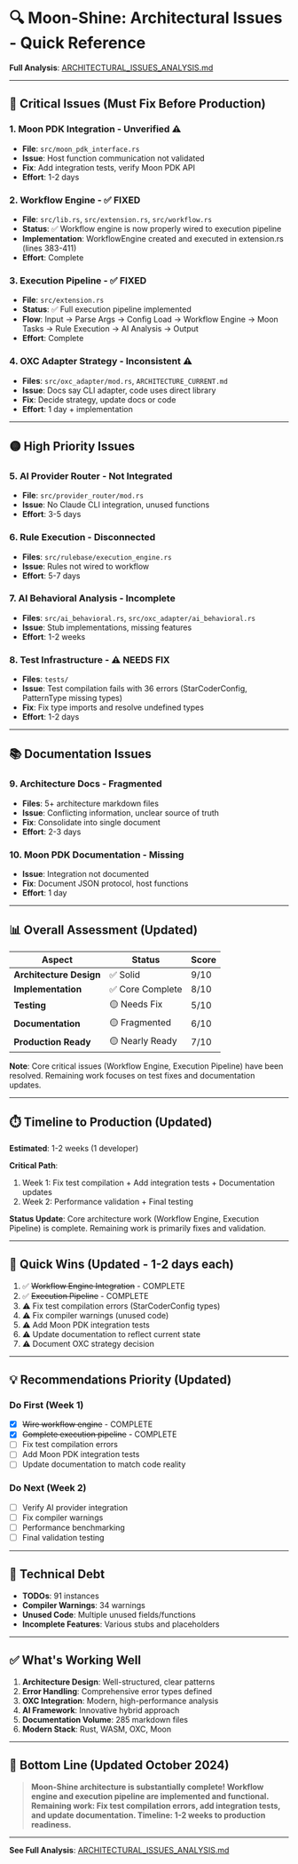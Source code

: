 # 🔍 Moon-Shine: Architectural Issues - Quick Reference

**Full Analysis**: [ARCHITECTURAL_ISSUES_ANALYSIS.md](./ARCHITECTURAL_ISSUES_ANALYSIS.md)

---

## 🚨 Critical Issues (Must Fix Before Production)

### 1. Moon PDK Integration - Unverified ⚠️
- **File**: `src/moon_pdk_interface.rs`
- **Issue**: Host function communication not validated
- **Fix**: Add integration tests, verify Moon PDK API
- **Effort**: 1-2 days

### 2. Workflow Engine - ✅ FIXED
- **File**: `src/lib.rs`, `src/extension.rs`, `src/workflow.rs`
- **Status**: ✅ Workflow engine is now properly wired to execution pipeline
- **Implementation**: WorkflowEngine created and executed in extension.rs (lines 383-411)
- **Effort**: Complete

### 3. Execution Pipeline - ✅ FIXED
- **File**: `src/extension.rs`
- **Status**: ✅ Full execution pipeline implemented
- **Flow**: Input → Parse Args → Config Load → Workflow Engine → Moon Tasks → Rule Execution → AI Analysis → Output
- **Effort**: Complete

### 4. OXC Adapter Strategy - Inconsistent ⚠️
- **Files**: `src/oxc_adapter/mod.rs`, `ARCHITECTURE_CURRENT.md`
- **Issue**: Docs say CLI adapter, code uses direct library
- **Fix**: Decide strategy, update docs or code
- **Effort**: 1 day + implementation

---

## 🟡 High Priority Issues

### 5. AI Provider Router - Not Integrated
- **File**: `src/provider_router/mod.rs`
- **Issue**: No Claude CLI integration, unused functions
- **Effort**: 3-5 days

### 6. Rule Execution - Disconnected
- **Files**: `src/rulebase/execution_engine.rs`
- **Issue**: Rules not wired to workflow
- **Effort**: 5-7 days

### 7. AI Behavioral Analysis - Incomplete
- **Files**: `src/ai_behavioral.rs`, `src/oxc_adapter/ai_behavioral.rs`
- **Issue**: Stub implementations, missing features
- **Effort**: 1-2 weeks

### 8. Test Infrastructure - ⚠️ NEEDS FIX
- **Files**: `tests/`
- **Issue**: Test compilation fails with 36 errors (StarCoderConfig, PatternType missing types)
- **Fix**: Fix type imports and resolve undefined types
- **Effort**: 1-2 days

---

## 📚 Documentation Issues

### 9. Architecture Docs - Fragmented
- **Files**: 5+ architecture markdown files
- **Issue**: Conflicting information, unclear source of truth
- **Fix**: Consolidate into single document
- **Effort**: 2-3 days

### 10. Moon PDK Documentation - Missing
- **Issue**: Integration not documented
- **Fix**: Document JSON protocol, host functions
- **Effort**: 1 day

---

## 📊 Overall Assessment (Updated)

| Aspect | Status | Score |
|--------|--------|-------|
| **Architecture Design** | ✅ Solid | 9/10 |
| **Implementation** | ✅ Core Complete | 8/10 |
| **Testing** | 🟡 Needs Fix | 5/10 |
| **Documentation** | 🟡 Fragmented | 6/10 |
| **Production Ready** | 🟡 Nearly Ready | 7/10 |

**Note**: Core critical issues (Workflow Engine, Execution Pipeline) have been resolved. Remaining work focuses on test fixes and documentation updates.

---

## ⏱️ Timeline to Production (Updated)

**Estimated**: 1-2 weeks (1 developer)

**Critical Path**:
1. Week 1: Fix test compilation + Add integration tests + Documentation updates
2. Week 2: Performance validation + Final testing

**Status Update**: Core architecture work (Workflow Engine, Execution Pipeline) is complete. Remaining work is primarily fixes and validation.

---

## 🎯 Quick Wins (Updated - 1-2 days each)

1. ✅ ~~Workflow Engine Integration~~ - COMPLETE
2. ✅ ~~Execution Pipeline~~ - COMPLETE
3. ⚠️ Fix test compilation errors (StarCoderConfig types)
4. ⚠️ Fix compiler warnings (unused code)
5. ⚠️ Add Moon PDK integration tests
6. ⚠️ Update documentation to reflect current state
7. ⚠️ Document OXC strategy decision

---

## 💡 Recommendations Priority (Updated)

### Do First (Week 1)
- [x] ~~Wire workflow engine~~ - COMPLETE
- [x] ~~Complete execution pipeline~~ - COMPLETE  
- [ ] Fix test compilation errors
- [ ] Add Moon PDK integration tests
- [ ] Update documentation to match code reality

### Do Next (Week 2)
- [ ] Verify AI provider integration
- [ ] Fix compiler warnings
- [ ] Performance benchmarking
- [ ] Final validation testing

---

## 🔧 Technical Debt

- **TODOs**: 91 instances
- **Compiler Warnings**: 34 warnings
- **Unused Code**: Multiple unused fields/functions
- **Incomplete Features**: Various stubs and placeholders

---

## ✅ What's Working Well

1. **Architecture Design**: Well-structured, clear patterns
2. **Error Handling**: Comprehensive error types defined
3. **OXC Integration**: Modern, high-performance analysis
4. **AI Framework**: Innovative hybrid approach
5. **Documentation Volume**: 285 markdown files
6. **Modern Stack**: Rust, WASM, OXC, Moon

---

## 🎉 Bottom Line (Updated October 2024)

> **Moon-Shine architecture is substantially complete! Workflow engine and execution pipeline are implemented and functional. Remaining work: Fix test compilation errors, add integration tests, and update documentation. Timeline: 1-2 weeks to production readiness.**

---

**See Full Analysis**: [ARCHITECTURAL_ISSUES_ANALYSIS.md](./ARCHITECTURAL_ISSUES_ANALYSIS.md)
